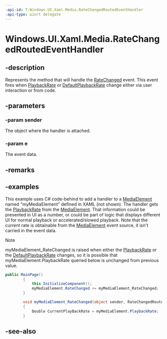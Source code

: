 ```yaml
---
-api-id: T:Windows.UI.Xaml.Media.RateChangedRoutedEventHandler
-api-type: winrt delegate
---
```

<!-- Delegate syntax.
public delegate void RateChangedRoutedEventHandler(System.Object sender, Windows.UI.Xaml.Media.RateChangedRoutedEventArgs e)
-->
# Windows.UI.Xaml.Media.RateChangedRoutedEventHandler

## -description
Represents the method that will handle the [RateChanged](../windows.ui.xaml.controls/mediaelement_ratechanged.md) event. This event fires when [PlaybackRate](../windows.ui.xaml.controls/mediaelement_playbackrate.md) or [DefaultPlaybackRate](../windows.ui.xaml.controls/mediaelement_defaultplaybackrate.md) change either via user interaction or from code.


## -parameters
### -param sender
The object where the handler is attached.

### -param e
The event data.


## -remarks

## -examples
This example uses C# code-behind to add a handler to a [MediaElement](../windows.ui.xaml.controls/mediaelement.md) named "myMediaElement" defined in XAML (not shown). The handler gets the [PlaybackRate](../windows.ui.xaml.controls/mediaelement_playbackrate.md) from the [MediaElement](../windows.ui.xaml.controls/mediaelement.md). That information could be presented in UI as a number, or could be part of logic that displays different UI for normal playback or accelerated/slowed playback. Note that the current rate is obtainable from the [MediaElement](../windows.ui.xaml.controls/mediaelement.md) event source, it isn't carried in the event data. 

> [!NOTE]
> myMediaElement_RateChanged is raised when either the [PlaybackRate](../windows.ui.xaml.controls/mediaelement_playbackrate.md) or the [DefaultPlaybackRate](../windows.ui.xaml.controls/mediaelement_defaultplaybackrate.md) changes, so it is possible that myMediaElement.PlaybackRate queried below is unchanged from previous value.

```csharp
public MainPage()
        {
            this.InitializeComponent();
            myMediaElement.RateChanged += myMediaElement_RateChanged;
        }

        void myMediaElement_RateChanged(object sender, RateChangedRoutedEventArgs e)
        {
            Double CurrentPlayBackRate = myMediaElement.PlaybackRate;
        }

```



## -see-also

